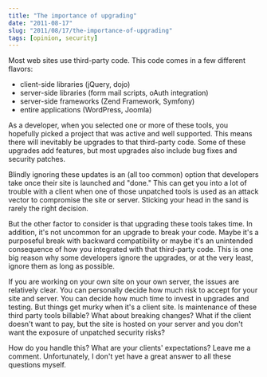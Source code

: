 ```yaml
---
title: "The importance of upgrading"
date: "2011-08-17"
slug: "2011/08/17/the-importance-of-upgrading"
tags: [opinion, security]
---
```

Most web sites use third-party code. This code comes in a few different flavors:

* client-side libraries (jQuery, dojo)
* server-side libraries (form mail scripts, oAuth integration)
* server-side frameworks (Zend Framework, Symfony)
* entire applications (WordPress, Joomla)

As a developer, when you selected one or more of these tools, you hopefully picked a project that was active and well supported. This means there will inevitably be upgrades to that third-party code. Some of these upgrades add features, but most upgrades also include bug fixes and security patches.
<!-- more -->
Blindly ignoring these updates is an (all too common) option that developers take once their site is launched and "done." This can get you into a lot of trouble with a client when one of those unpatched tools is used as an attack vector to compromise the site or server. Sticking your head in the sand is rarely the right decision.

But the other factor to consider is that upgrading these tools takes time. In addition, it's not uncommon for an upgrade to break your code. Maybe it's a purposeful break with backward compatibility or maybe it's an unintended consequence of how you integrated with that third-party code. This is one big reason why some developers ignore the upgrades, or at the very least, ignore them as long as possible.

If you are working on your own site on your own server, the issues are relatively clear. You can personally decide how much risk to accept for your site and server. You can decide how much time to invest in upgrades and testing. But things get murky when it's a client site. Is maintenance of these third party tools billable? What about breaking changes? What if the client doesn't want to pay, but the site is hosted on your server and you don't want the exposure of unpatched security risks?

How do you handle this? What are your clients' expectations? Leave me a comment. Unfortunately, I don't yet have a great answer to all these questions myself.
